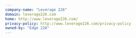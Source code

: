 ```yaml
---
company-name: "Leverage 226"
domain: leverage226.com
home: http://www.leverage226.com/
privacy-policy: http://www.leverage226.com/privacy-policy
owned-by: "Edge 226"
---
```




